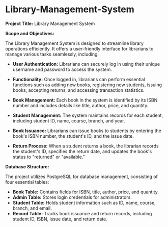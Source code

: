 
# Library-Management-System

**Project Title:** Library Management System

**Scope and Objectives:**

The Library Management System is designed to streamline library operations efficiently. It offers a user-friendly interface for librarians to manage various tasks seamlessly, including:

- **User Authentication:** Librarians can securely log in using their unique username and password to access the system.

- **Functionality:** Once logged in, librarians can perform essential functions such as adding new books, registering new students, issuing books, accepting returns, and accessing transaction statistics.

- **Book Management:** Each book in the system is identified by its ISBN number and includes details like title, author, price, and quantity.

- **Student Management:** The system maintains records for each student, including student ID, name, course, branch, and year.

- **Book Issuance:** Librarians can issue books to students by entering the book's ISBN number, the student's ID, and the issue date.

- **Return Process:** When a student returns a book, the librarian records the student's ID, specifies the return date, and updates the book's status to "returned" or "available."

**Database Structure:**

The project utilizes PostgreSQL for database management, consisting of four essential tables:

- **Book Table:** Contains fields for ISBN, title, author, price, and quantity.
- **Admin Table:** Stores login credentials for administrators.
- **Student Table:** Holds student information such as ID, name, course, branch, and email.
- **Record Table:** Tracks book issuance and return records, including student ID, ISBN, issue date, and return date.








